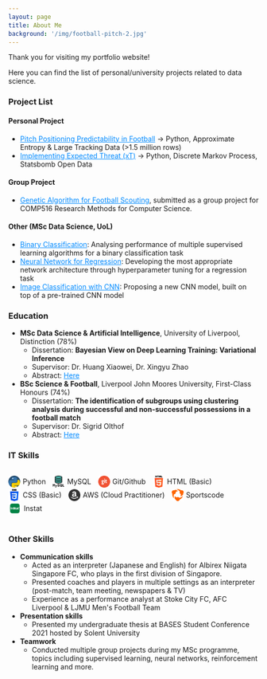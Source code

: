 ```yaml
---
layout: page
title: About Me
background: '/img/football-pitch-2.jpg'
---
```


Thank you for visiting my portfolio website!

Here you can find the list of personal/university projects related to data science.


### Project List
#### Personal Project
* <a href="https://shupa04.github.io/2023/04/14/pitch-positioning.html" style="color: #008AFF; text-decoration: underline;">Pitch Positioning Predictability in Football</a>
-> Python, Approximate Entropy & Large Tracking Data (>1.5 million rows)
* <a href="https://shupa04.github.io/2023/04/13/world-cup.html" style="color: #008AFF; text-decoration: underline;">Implementing Expected Threat (xT)</a>
-> Python, Discrete Markov Process, Statsbomb Open Data 


#### Group Project
* <a href="assets\pdf\Genetic Algorithms for Football Scouting.pdf" style="color: #008AFF; text-decoration: underline;">Genetic Algorithm for Football Scouting</a>, submitted as a group project for COMP516 Research Methods for Computer Science.


#### Other (MSc Data Science, UoL)
* <a href="assets\pdf\CA1.pdf" style="color: #008AFF; text-decoration: underline;">Binary Classification</a>: Analysing performance of multiple supervised learning algorithms for a binary classification task 
* <a href="assets\pdf\CA2.pdf" style="color: #008AFF; text-decoration: underline;">Neural Network for Regression</a>: Developing the most appropriate network architecture through hyperparameter tuning for a regression task
* <a href="assets\pdf\CA3.pdf" style="color: #008AFF; text-decoration: underline;">Image Classification with CNN</a>: Proposing a new CNN model, built on top of a pre-trained CNN model

### Education
* **MSc Data Science & Artificial Intelligence**, University of Liverpool, Distinction (78%)
  * Dissertation: **Bayesian View on Deep Learning Training: Variational Inference**
  * Supervisor: Dr. Huang Xiaowei, Dr. Xingyu Zhao
  * Abstract: <a href="assets\pdf\abstract2.pdf" style="color: #008AFF; text-decoration: underline;">Here</a>
&nbsp;
* **BSc Science & Football**, Liverpool John Moores University, First-Class Honours (74%) 
  * Dissertation: **The identification of subgroups using clustering analysis during successful and non-successful possessions in a football match** 
  * Supervisor: Dr. Sigrid Olthof
  * Abstract: <a href="assets\pdf\abstract1.pdf" style="color: #008AFF; text-decoration: underline;">Here</a>

### IT Skills &nbsp;
<ul style="display: inline-block; list-style-type: none; padding: 0;">
  <li style="display: inline-flex; align-items: center; margin-right: 10px; height: 24px;">
    <img src="assets\logo\python.png" alt="Logo 1" style="height: 100%; width: auto; margin-right: 5px;">
    Python
  </li>
  <li style="display: inline-flex; align-items: center; margin-right: 10px; height: 24px;">
    <img src="assets\logo\mysql.png" alt="Logo 2" style="height: 100%; width: auto; margin-right: 5px;">
    MySQL
  </li>
  <li style="display: inline-flex; align-items: center; margin-right: 10px; height: 24px;">
    <img src="assets\logo\git.png" alt="Logo 2" style="height: 100%; width: auto; margin-right: 5px;">
    Git/Github 
  </li>
  <li style="display: inline-flex; align-items: center; margin-right: 10px; height: 24px;">
    <img src="assets\logo\html-5.png" alt="Logo 2" style="height: 100%; width: auto; margin-right: 5px;">
    HTML (Basic)
  </li>
  <li style="display: inline-flex; align-items: center; margin-right: 10px; height: 24px;">
    <img src="assets\logo\css-3.png" alt="Logo 2" style="height: 100%; width: auto; margin-right: 5px;">
    CSS (Basic)
  </li>
  <li style="display: inline-flex; align-items: center; margin-right: 10px; height: 24px;">
    <img src="assets\logo\social.png" alt="Logo 2" style="height: 100%; width: auto; margin-right: 5px;">
    AWS (Cloud Practitioner)
  </li>
  <li style="display: inline-flex; align-items: center; margin-right: 10px; height: 24px;">
    <img src="assets\logo\hudl.png" alt="Logo 2" style="height: 100%; width: auto; margin-right: 5px;">
    Sportscode
  </li>
  <li style="display: inline-flex; align-items: center; margin-right: 10px; height: 24px;">
    <img src="assets\logo\Instat-Logo-png-format.png" alt="Logo 2" style="height: 100%; width: auto; margin-right: 5px;">
    Instat
  </li>
</ul>

### Other Skills
* **Communication skills**
  * Acted as an interpreter (Japanese and English) for Albirex Niigata Singapore FC, who plays in the first division of Singapore.
  * Presented coaches and players in multiple settings as an interpreter (post-match, team meeting, newspapers & TV)
  * Experience as a performance analyst at Stoke City FC, AFC Liverpool & LJMU Men's Football Team
* **Presentation skills**
  * Presented my undergraduate thesis at BASES Student Conference 2021 hosted by Solent University
* **Teamwork**
  * Conducted multiple group projects during my MSc programme, topics including supervised learning, neural networks, reinforcement learning and more. 

